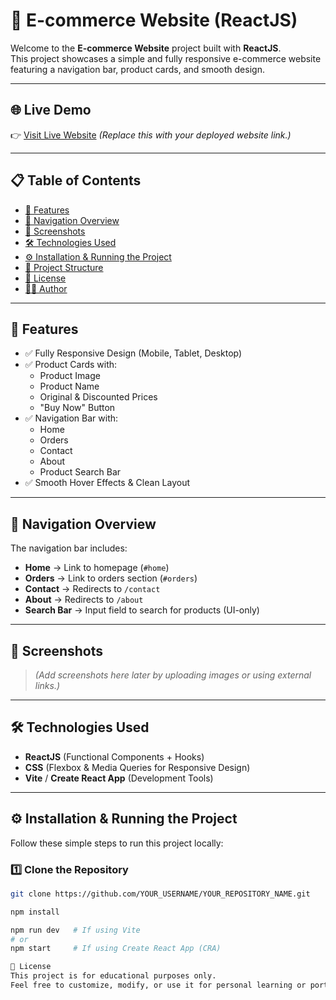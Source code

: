 # 🛒 E-commerce Website (ReactJS)

Welcome to the **E-commerce Website** project built with **ReactJS**.  
This project showcases a simple and fully responsive e-commerce website featuring a navigation bar, product cards, and smooth design.

---

## 🌐 Live Demo
👉 [Visit Live Website](https://your-live-demo-link.com) *(Replace this with your deployed website link.)*

---

## 📋 Table of Contents
- [🚀 Features](#-features)
- [📂 Navigation Overview](#-navigation-overview)
- [📸 Screenshots](#-screenshots)
- [🛠️ Technologies Used](#️-technologies-used)
- [⚙️ Installation & Running the Project](#️-installation--running-the-project)
- [📂 Project Structure](#-project-structure)
- [📝 License](#-license)
- [👨‍💻 Author](#-author)

---

## 🚀 Features
- ✅ Fully Responsive Design (Mobile, Tablet, Desktop)
- ✅ Product Cards with:
  - Product Image
  - Product Name
  - Original & Discounted Prices
  - "Buy Now" Button
- ✅ Navigation Bar with:
  - Home
  - Orders
  - Contact
  - About
  - Product Search Bar
- ✅ Smooth Hover Effects & Clean Layout

---

## 📂 Navigation Overview

The navigation bar includes:
- **Home** → Link to homepage (`#home`)
- **Orders** → Link to orders section (`#orders`)
- **Contact** → Redirects to `/contact`
- **About** → Redirects to `/about`
- **Search Bar** → Input field to search for products (UI-only)

---

## 📸 Screenshots
> *(Add screenshots here later by uploading images or using external links.)*

---

## 🛠️ Technologies Used
- **ReactJS** (Functional Components + Hooks)
- **CSS** (Flexbox & Media Queries for Responsive Design)
- **Vite** / **Create React App** (Development Tools)

---

## ⚙️ Installation & Running the Project

Follow these simple steps to run this project locally:

### 1️⃣ Clone the Repository
```bash
git clone https://github.com/YOUR_USERNAME/YOUR_REPOSITORY_NAME.git

npm install

npm run dev   # If using Vite
# or
npm start     # If using Create React App (CRA)

📝 License
This project is for educational purposes only.
Feel free to customize, modify, or use it for personal learning or portfolio projects.

